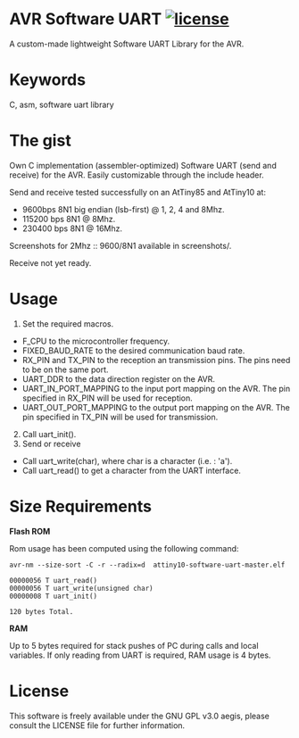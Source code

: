 # AVR Software UART [![license](https://img.shields.io/badge/license-GPLv3-brightgreen.svg)](LICENSE)
A custom-made lightweight Software UART Library for the AVR.

# Keywords
C, asm, software uart library

# The gist
Own C implementation (assembler-optimized) Software UART (send and receive) for the AVR.
Easily customizable through the include header.

Send and receive tested successfully on an AtTiny85 and AtTiny10 at:
  * 9600bps     8N1 big endian (lsb-first) @ 1, 2, 4 and 8Mhz.
  * 115200 bps  8N1 @ 8Mhz.
  * 230400 bps  8N1 @ 16Mhz.

Screenshots for 2Mhz :: 9600/8N1 available
in screenshots/.

Receive not yet ready.

# Usage

1. Set the required macros.
  * F_CPU to the microcontroller frequency.
  * FIXED_BAUD_RATE to the desired communication baud rate.
  * RX_PIN and TX_PIN to the reception an transmission pins. The pins need to be on the same port.
  * UART_DDR to the data direction register on the AVR.
  * UART_IN_PORT_MAPPING to the input port mapping on the AVR. The pin specified in RX_PIN will be used
for reception.
  * UART_OUT_PORT_MAPPING to the output port mapping on the AVR. The pin specified in TX_PIN will be used
for transmission.
2. Call uart_init().
3. Send or receive
  * Call uart_write(char), where char is a character (i.e. : 'a').
  * Call uart_read() to get a character from the UART interface.

# Size Requirements

**Flash ROM**

Rom usage has been computed using the following command:

```avr-nm --size-sort -C -r --radix=d  attiny10-software-uart-master.elf ```    



```
00000056 T uart_read()
00000056 T uart_write(unsigned char)
00000008 T uart_init()

120 bytes Total.
```

**RAM**

Up to 5 bytes required for stack pushes of PC during calls and local variables. If only reading from UART is required,
RAM usage is 4 bytes.


# License
This software is freely available under the GNU GPL v3.0 aegis, please consult the LICENSE file for further information.
